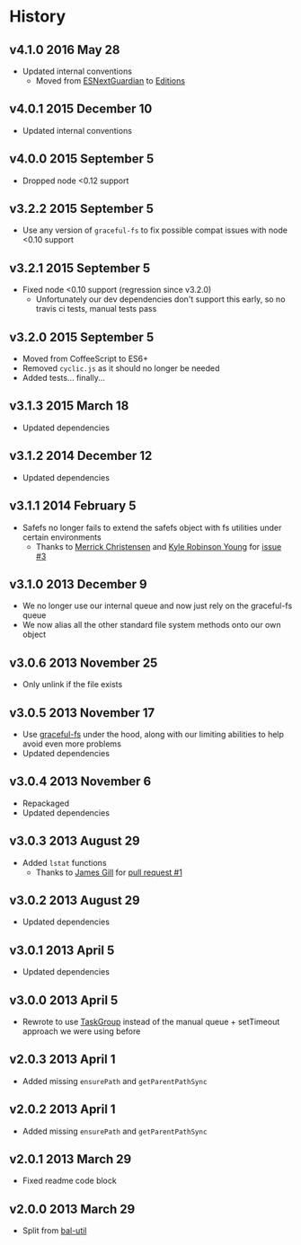 # History

## v4.1.0 2016 May 28
- Updated internal conventions
  - Moved from [ESNextGuardian](https://github.com/bevry/esnextguardian) to [Editions](https://github.com/bevry/editions)

## v4.0.1 2015 December 10
- Updated internal conventions

## v4.0.0 2015 September 5
- Dropped node <0.12 support

## v3.2.2 2015 September 5
- Use any version of `graceful-fs` to fix possible compat issues with node <0.10 support

## v3.2.1 2015 September 5
- Fixed node <0.10 support (regression since v3.2.0)
	- Unfortunately our dev dependencies don't support this early, so no travis ci tests, manual tests pass

## v3.2.0 2015 September 5
- Moved from CoffeeScript to ES6+
- Removed `cyclic.js` as it should no longer be needed
- Added tests... finally...

## v3.1.3 2015 March 18
- Updated dependencies

## v3.1.2 2014 December 12
- Updated dependencies

## v3.1.1 2014 February 5
- Safefs no longer fails to extend the safefs object with fs utilities under certain environments
	- Thanks to [Merrick Christensen](https://github.com/iammerrick) and [Kyle Robinson Young](https://github.com/shama) for [issue #3](https://github.com/bevry/safefs/issues/3)

## v3.1.0 2013 December 9
- We no longer use our internal queue and now just rely on the graceful-fs queue
- We now alias all the other standard file system methods onto our own object

## v3.0.6 2013 November 25
- Only unlink if the file exists

## v3.0.5 2013 November 17
- Use [graceful-fs](https://github.com/isaacs/node-graceful-fs) under the hood, along with our limiting abilities to help avoid even more problems
- Updated dependencies

## v3.0.4 2013 November 6
- Repackaged
- Updated dependencies

## v3.0.3 2013 August 29
- Added `lstat` functions
	 - Thanks to [James Gill](https://github.com/jagill) for [pull request #1](https://github.com/bevry/safefs/pull/1)

## v3.0.2 2013 August 29
- Updated dependencies

## v3.0.1 2013 April 5
- Updated dependencies

## v3.0.0 2013 April 5
- Rewrote to use [TaskGroup](https://npmjs.org/package/taskgroup) instead of the manual queue + setTimeout approach we were using before

## v2.0.3 2013 April 1
- Added missing `ensurePath` and `getParentPathSync`

## v2.0.2 2013 April 1
- Added missing `ensurePath` and `getParentPathSync`

## v2.0.1 2013 March 29
- Fixed readme code block

## v2.0.0 2013 March 29
- Split from [bal-util](https://github.com/balupton/bal-util)
